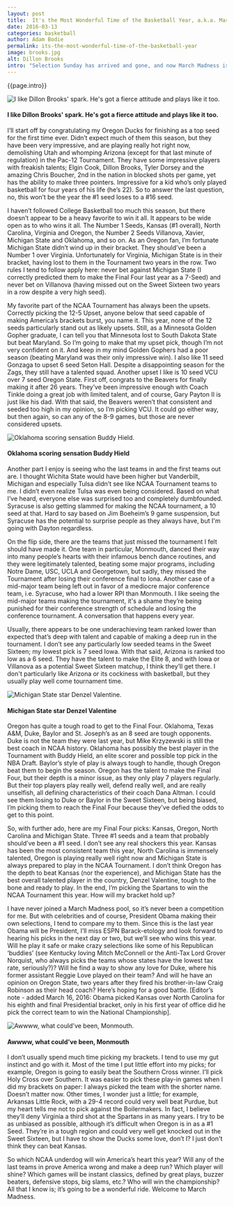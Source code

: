 ```yaml
---
layout: post
title:  It's the Most Wonderful Time of the Basketball Year, a.k.a. March Madness
date: 2016-03-13
categories: basketball
author: Adam Bodie
permalink: its-the-most-wonderful-time-of-the-basketball-year
image: brooks.jpg
alt: Dillon Brooks
intro: "Selection Sunday has arrived and gone, and now March Madness is set to begin, as 68 teams enter the NCAA Tournament, only one will win the National Championship. Who will take down the nets? How many upsets will ruin people’s brackets everywhere? Which 12 seeds will pull off the upsets? And will this finally be the year a #1 seed loses to a 16th seed?"
---
```


<div class="article">
<p>{{page.intro}}</p>

<div class="blog-pic">
		<img src="/img/brooks.jpg" data-toggle="tooltip" title="I like Dillon Brooks' spark.  He's got a fierce attitude and plays like it too." class="image block img-responsive">
	<h4>I like Dillon Brooks' spark.  He's got a fierce attitude and plays like it too.</h4>
</div>

<p>I’ll start off by congratulating my Oregon Ducks for finishing as a top seed for the first time ever.  Didn’t expect much of them this season, but they have been very impressive, and are playing really hot right now, demolishing Utah and whomping Arizona (except for that last minute of regulation) in the Pac-12 Tournament.  They have some impressive players with freakish talents; Elgin Cook, Dillon Brooks, Tyler Dorsey and the amazing Chris Boucher, 2nd in the nation in blocked shots per game, yet has the ability to make three pointers.  Impressive for a kid who’s only played basketball for four years of his life (he’s 22).  So to answer the last question, no, this won’t be the year the #1 seed loses to a #16 seed.</p>

<p>I haven’t followed College Basketball too much this season, but there doesn’t appear to be a heavy favorite to win it all.  It appears to be wide open as to who wins it all.  The Number 1 Seeds, Kansas (#1 overall), North Carolina, Virginia and Oregon, the Number 2 Seeds Villanova, Xavier, Michigan State and Oklahoma, and so on.  As an Oregon fan, I’m fortunate Michigan State didn’t wind up in their bracket.  They should’ve been a Number 1 over Virginia.  Unfortunately for Virginia, Michigan State is in their bracket, having lost to them in the Tournament two years in the row.  Two rules I tend to follow apply here: never bet against Michigan State (I correctly predicted them to make the Final Four last year as a 7-Seed) and never bet on Villanova (having missed out on the Sweet Sixteen two years in a row despite a very high seed).</p>

<p>My favorite part of the NCAA Tournament has always been the upsets.  Correctly picking the 12-5 Upset, anyone below that seed capable of making America’s brackets burst, you name it.  This year, none of the 12 seeds particularly stand out as likely upsets.  Still, as a Minnesota Golden Gopher graduate, I can tell you that Minnesota lost to South Dakota State but beat Maryland.  So I’m going to make that my upset pick, though I’m not very confident on it.  And keep in my mind Golden Gophers had a poor season (beating Maryland was their only impressive win).  I also like 11 seed Gonzaga to upset 6 seed Seton Hall.  Despite a disappointing season for the Zags, they still have a talented squad.  Another upset I like is 10 seed VCU over 7 seed Oregon State.  First off, congrats to the Beavers for finally making it after 26 years.  They’ve been impressive enough with Coach Tinkle doing a great job with limited talent, and of course, Gary Payton II is just like his dad.  With that said, the Beavers weren’t that consistent and seeded too high in my opinion, so I’m picking VCU.  It could go either way, but then again, so can any of the 8-9 games, but those are never considered upsets.</p>


<div class="blog-pic">
		<img src="/img/hield.jpg" data-toggle="tooltip" title="Oklahoma scoring sensation Buddy Hield." class="image block img-responsive">
	<h4>Oklahoma scoring sensation Buddy Hield</h4>
</div>

<p>Another part I enjoy is seeing who the last teams in and the first teams out are.  I thought Wichita State would have been higher but Vanderbilt, Michigan and especially Tulsa didn’t see like NCAA Tournament teams to me.  I didn’t even realize Tulsa was even being considered.  Based on what I’ve heard, everyone else was surprised too and completely dumbfounded.  Syracuse is also getting slammed for making the NCAA tournament, a 10 seed at that.  Hard to say based on Jim Boeheim’s 9 game suspension, but Syracuse has the potential to surprise people as they always have, but I'm going with Dayton regardless.</p>

<p>On the flip side, there are the teams that just missed the tournament I felt should have made it.  One team in particular, Monmouth, danced their way into many people’s hearts with their infamous bench dance routines, and they were legitimately talented, beating some major programs, including Notre Dame, USC, UCLA and Georgetown, but sadly, they missed the Tournament after losing their conference final to Iona.  Another case of a mid-major team being left out in favor of a mediocre major conference team, i.e. Syracuse, who had a lower RPI than Monmouth.  I like seeing the mid-major teams making the tournament, it's a shame they’re being punished for their conference strength of schedule and losing the conference tournament.  A conversation that happens every year.</p>

<p>Usually, there appears to be one underachieving team ranked lower than expected that’s deep with talent and capable of making a deep run in the tournament.  I don’t see any particularly low seeded teams in the Sweet Sixteen; my lowest pick is 7 seed Iowa.  With that said, Arizona is ranked too low as a 6 seed.  They have the talent to make the Elite 8, and with Iowa or Villanova as a potential Sweet Sixteen matchup, I think they’ll get there.  I don't particularly like Arizona or its cockiness with basketball, but they usually play well come tournament time.</p>


<div class="blog-pic">
		<img src="/img/valentine.jpg" data-toggle="tooltip" title="Michigan State star Denzel Valentine." class="image block img-responsive">
	<h4>Michigan State star Denzel Valentine</h4>
</div>
<p>Oregon has quite a tough road to get to the Final Four.  Oklahoma, Texas A&amp;M, Duke, Baylor and St. Joseph’s as an 8 seed are tough opponents.  Duke is not the team they were last year, but Mike Krzyzewski is still the best coach in NCAA history.  Oklahoma has possibly the best player in the Tournament with Buddy Hield, an elite scorer and possible top pick in the NBA Draft.  Baylor’s style of play is always tough to handle, though Oregon beat them to begin the season.  Oregon has the talent to make the Final Four, but their depth is a minor issue, as they only play 7 players regularly.  But their top players play really well, defend really well, and are really unselfish, all defining characteristics of their coach Dana Altman.  I could see them losing to Duke or Baylor in the Sweet Sixteen, but being biased, I’m picking them to reach the Final Four because they’ve defied the odds to get to this point.</p>

<p>So, with further ado, here are my Final Four picks: Kansas, Oregon, North Carolina and Michigan State.  Three #1 seeds and a team that probably should’ve been a #1 seed.  I don’t see any real shockers this year.  Kansas has been the most consistent team this year, North Carolina is immensely talented, Oregon is playing really well right now and Michigan State is always prepared to play in the NCAA Tournament.  I don’t think Oregon has the depth to beat Kansas (nor the experience), and Michigan State has the best overall talented player in the country, Denzel Valentine, tough to the bone and ready to play.  In the end, I’m picking the Spartans to win the NCAA Tournament this year.  How will my bracket hold up?</p>

<p>I have never joined a March Madness pool, so it’s never been a competition for me.  But with celebrities and of course, President Obama making their own selections, I tend to compare my to them.  Since this is the last year Obama will be President, I’ll miss ESPN Barack-etology and look forward to hearing his picks in the next day or two, but we’ll see who wins this year.  Will he play it safe or make crazy selections like some of his Republican ‘buddies’ (see Kentucky loving Mitch McConnell or the Anti-Tax Lord Grover Norquist, who always picks the teams whose states have the lowest tax rate, seriously?)?  Will he find a way to show any love for Duke, where his former assistant Reggie Love played on their team?  And will he have an opinion on Oregon State, two years after they fired his brother-in-law Craig Robinson as their head coach?  Here’s hoping for a good battle. [Editor’s note - added March 16, 2016: Obama picked Kansas over North Carolina for his eighth and final Presidential bracket, only in his first year of office did he pick the correct team to win the National Championship].</p>

<div class="blog-pic">
		<img src="/img/monmouth.jpg" data-toggle="tooltip" title="Awwww, what could've been, Monmouth." class="image block img-responsive pull-right">
	<h4>Awwww, what could've been, Monmouth</h4>
</div>

<p>I don’t usually spend much time picking my brackets.  I tend to use my gut instinct and go with it.  Most of the time I put little effort into my picks; for example, Oregon is going to easily beat the Southern Cross winner.  I’ll pick Holy Cross over Southern.  It was easier to pick these play-in games when I did my brackets on paper: I always picked the team with the shorter name.  Doesn’t matter now.  Other times, I wonder just a little; for example, Arkansas Little Rock, with a 29-4 record could very well beat Purdue, but my heart tells me not to pick against the Boilermakers.  In fact, I believe they’ll deny Virginia a third shot at the Spartans in as many years.  I try to be as unbiased as possible, although it’s difficult when Oregon is in as a #1 Seed.  They’re in a tough region and could very well get knocked out in the Sweet Sixteen, but I have to show the Ducks some love, don’t I?  I just don't think they can beat Kansas.</p>

<p>So which NCAA underdog will win America’s heart this year?  Will any of the last teams in prove America wrong and make a deep run?  Which player will shine?  Which games will be instant classics, defined by great plays, buzzer beaters, defensive stops, big slams, etc.?  Who will win the championship?  All that I know is; it’s going to be a wonderful ride.  Welcome to March Madness.</p></div>